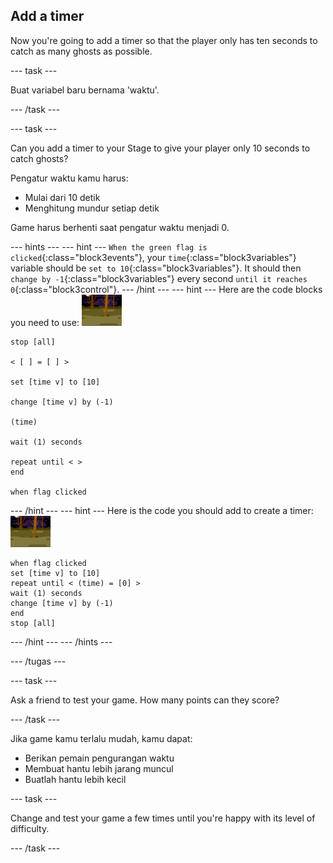 ## Add a timer

Now you're going to add a timer so that the player only has ten seconds to catch as many ghosts as possible.

\--- task \---

Buat variabel baru bernama 'waktu'.

\--- /task \---

\--- task \---

Can you add a timer to your Stage to give your player only 10 seconds to catch ghosts?

Pengatur waktu kamu harus:

+ Mulai dari 10 detik
+ Menghitung mundur setiap detik

Game harus berhenti saat pengatur waktu menjadi 0.

\--- hints \--- \--- hint \--- `When the green flag is clicked`{:class="block3events"}, your `time`{:class="block3variables"} variable should be `set to 10`{:class="block3variables"}. It should then `change by -1`{:class="block3variables"} every second `until it reaches 0`{:class="block3control"}. \--- /hint \--- \--- hint \--- Here are the code blocks you need to use: ![ghost-sprite](images/ghost-backdrop.png)

```blocks3
stop [all]

< [ ] = [ ] >

set [time v] to [10]

change [time v] by (-1)

(time)

wait (1) seconds

repeat until < >
end

when flag clicked

```

\--- /hint \--- \--- hint \--- Here is the code you should add to create a timer: ![backdrop icon](images/ghost-backdrop.png)

```blocks3
when flag clicked
set [time v] to [10]
repeat until < (time) = [0] >
wait (1) seconds
change [time v] by (-1)
end
stop [all]
```

\--- /hint \--- \--- /hints \---

\--- /tugas \---

\--- task \---

Ask a friend to test your game. How many points can they score?

\--- /task \---

Jika game kamu terlalu mudah, kamu dapat:

+ Berikan pemain pengurangan waktu
+ Membuat hantu lebih jarang muncul
+ Buatlah hantu lebih kecil

\--- task \---

Change and test your game a few times until you're happy with its level of difficulty.

\--- /task \---
